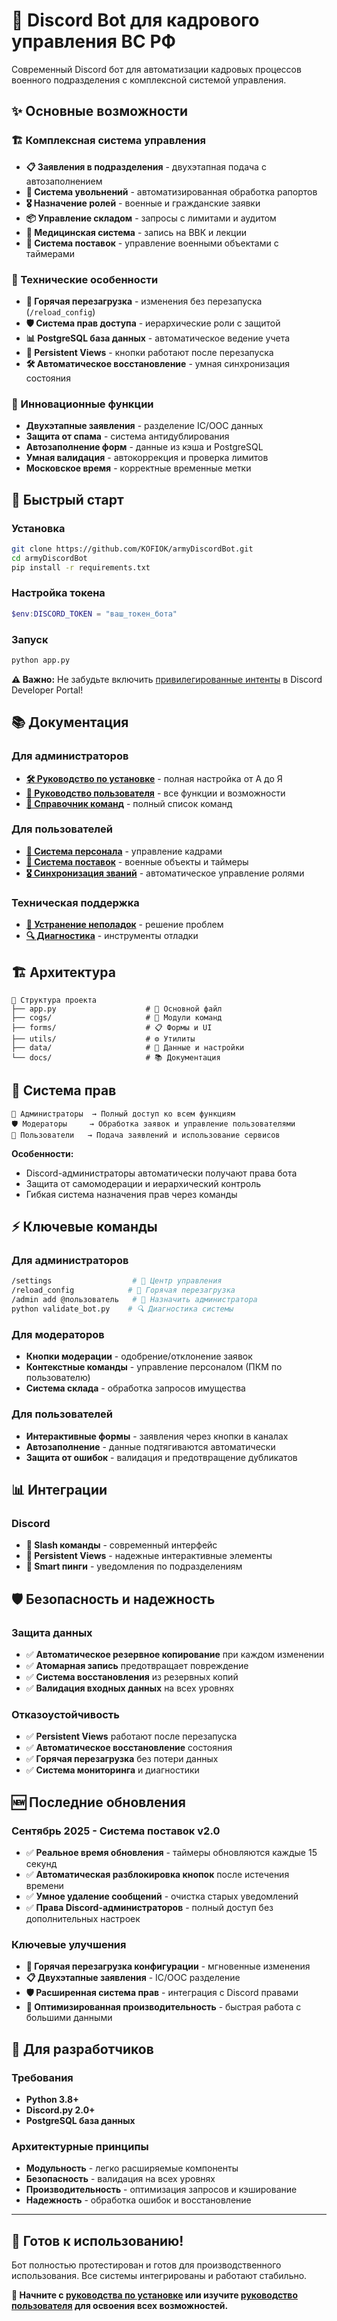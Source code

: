 # 🤖 Discord Bot для кадрового управления ВС РФ

Современный Discord бот для автоматизации кадровых процессов военного подразделения с комплексной системой управления.

## ✨ Основные возможности

### 🏗️ Комплексная система управления
- **📋 Заявления в подразделения** - двухэтапная подача с автозаполнением
- **📝 Система увольнений** - автоматизированная обработка рапортов  
- **🎖️ Назначение ролей** - военные и гражданские заявки
- **📦 Управление складом** - запросы с лимитами и аудитом
- **🏥 Медицинская система** - запись на ВВК и лекции
- **🚚 Система поставок** - управление военными объектами с таймерами

### 🔧 Технические особенности
- **🔄 Горячая перезагрузка** - изменения без перезапуска (`/reload_config`)
- **🛡️ Система прав доступа** - иерархические роли с защитой
- **📊 PostgreSQL база данных** - автоматическое ведение учета
- **🔄 Persistent Views** - кнопки работают после перезапуска
- **🛠️ Автоматическое восстановление** - умная синхронизация состояния

### 🚀 Инновационные функции
- **Двухэтапные заявления** - разделение IC/OOC данных
- **Защита от спама** - система антидублирования
- **Автозаполнение форм** - данные из кэша и PostgreSQL
- **Умная валидация** - автокоррекция и проверка лимитов
- **Московское время** - корректные временные метки

## 🚀 Быстрый старт

### Установка
```bash
git clone https://github.com/KOFIOK/armyDiscordBot.git
cd armyDiscordBot
pip install -r requirements.txt
```

### Настройка токена
```powershell
$env:DISCORD_TOKEN = "ваш_токен_бота"
```

### Запуск
```bash
python app.py
```

**⚠️ Важно:** Не забудьте включить [привилегированные интенты](docs/installation_guide.md#включение-привилегированных-интентов) в Discord Developer Portal!

## 📚 Документация

### Для администраторов
- **[🛠️ Руководство по установке](docs/installation_guide.md)** - полная настройка от А до Я
- **[📖 Руководство пользователя](docs/user_guide.md)** - все функции и возможности
- **[🔧 Справочник команд](docs/commands_reference.md)** - полный список команд

### Для пользователей
- **[👥 Система персонала](docs/personnel_system_guide.md)** - управление кадрами
- **[🚚 Система поставок](docs/supplies_system_guide.md)** - военные объекты и таймеры
- **[🎖️ Синхронизация званий](docs/rank_sync_guide.md)** - автоматическое управление ролями

### Техническая поддержка
- **[🚨 Устранение неполадок](docs/troubleshooting_guide.md)** - решение проблем
- **[🔍 Диагностика](docs/troubleshooting_guide.md#диагностические-инструменты)** - инструменты отладки

## 🏗️ Архитектура

```
📁 Структура проекта
├── app.py                    # 🚀 Основной файл
├── cogs/                     # 🔧 Модули команд
├── forms/                    # 📋 Формы и UI
├── utils/                    # ⚙️ Утилиты
├── data/                     # 💾 Данные и настройки
└── docs/                     # 📚 Документация
```

## 🔐 Система прав

```
👑 Администраторы  → Полный доступ ко всем функциям
🛡️ Модераторы     → Обработка заявок и управление пользователями  
👥 Пользователи   → Подача заявлений и использование сервисов
```

**Особенности:**
- Discord-администраторы автоматически получают права бота
- Защита от самомодерации и иерархический контроль
- Гибкая система назначения прав через команды

## ⚡ Ключевые команды

### Для администраторов
```bash
/settings                  # 🔧 Центр управления
/reload_config            # 🔄 Горячая перезагрузка  
/admin add @пользователь   # 👑 Назначить администратора
python validate_bot.py    # 🔍 Диагностика системы
```

### Для модераторов
- **Кнопки модерации** - одобрение/отклонение заявок
- **Контекстные команды** - управление персоналом (ПКМ по пользователю)
- **Система склада** - обработка запросов имущества

### Для пользователей
- **Интерактивные формы** - заявления через кнопки в каналах
- **Автозаполнение** - данные подтягиваются автоматически
- **Защита от ошибок** - валидация и предотвращение дубликатов

## 📊 Интеграции

### Discord
- **🎯 Slash команды** - современный интерфейс
- **🔄 Persistent Views** - надежные интерактивные элементы
- **📢 Smart пинги** - уведомления по подразделениям

## 🛡️ Безопасность и надежность

### Защита данных
- ✅ **Автоматическое резервное копирование** при каждом изменении
- ✅ **Атомарная запись** предотвращает повреждение
- ✅ **Система восстановления** из резервных копий
- ✅ **Валидация входных данных** на всех уровнях

### Отказоустойчивость
- ✅ **Persistent Views** работают после перезапуска
- ✅ **Автоматическое восстановление** состояния
- ✅ **Горячая перезагрузка** без потери данных
- ✅ **Система мониторинга** и диагностики

## 🆕 Последние обновления

### Сентябрь 2025 - Система поставок v2.0
- ✅ **Реальное время обновления** - таймеры обновляются каждые 15 секунд
- ✅ **Автоматическая разблокировка кнопок** после истечения времени
- ✅ **Умное удаление сообщений** - очистка старых уведомлений
- ✅ **Права Discord-администраторов** - полный доступ без дополнительных настроек

### Ключевые улучшения
- **🔄 Горячая перезагрузка конфигурации** - мгновенные изменения
- **📋 Двухэтапные заявления** - IC/OOC разделение
- **🛡️ Расширенная система прав** - интеграция с Discord правами
- **🚀 Оптимизированная производительность** - быстрая работа с большими данными

## 🎯 Для разработчиков

### Требования
- **Python 3.8+**
- **Discord.py 2.0+**
- **PostgreSQL база данных**

### Архитектурные принципы
- **Модульность** - легко расширяемые компоненты
- **Безопасность** - валидация на всех уровнях
- **Производительность** - оптимизация запросов и кэширование
- **Надежность** - обработка ошибок и восстановление

---

## 🎉 Готов к использованию!

Бот полностью протестирован и готов для производственного использования. Все системы интегрированы и работают стабильно.

**📖 Начните с [руководства по установке](docs/installation_guide.md) или изучите [руководство пользователя](docs/user_guide.md) для освоения всех возможностей.**